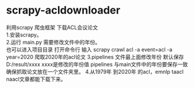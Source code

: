 # scrapy-acldownloader
利用scrapy 爬虫框架 下载ACL会议论文   
1.安装scrapy。  
2.运行 main.py 需要修改文件中的年份。   
也可以进入项目目录 打开命令行 输入 scrapy crawl acl  -a event=acl -a year=2020 爬取2020年的acl论文
3.pipelines 文件最上面修改年份 默认保存D:/result/xxxx xxxx是修改的年份值
pipelines 与main文件中的年份要保存一致 确保抓取论文放在一个文件夹里。 
4.从1979年 到2020年 的acl，emnlp taacl naacl文章都能下载下来。

